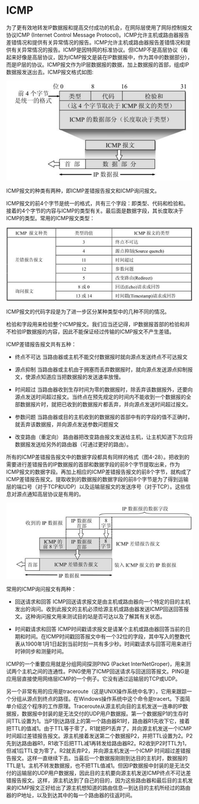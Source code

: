 # ICMP

为了更有效地转发IP数据报和提高交付成功的机会，在网际层使用了网际控制报文协议ICMP (Internet Control Message Protocol)。ICMP允许主机或路由器报告差错情况和提供有关异常情况的报告。ICMP允许主机或路由器报告差错情况和提供有关异常情况的报告。ICMP是因特网的标准协议。但ICMP不是高层协议（看起来好像是高层协议，因为ICMP报文是装在IP数据报中，作为其中的数据部分），而是IP层的协议。ICMP报文作为IP层数据报的数据，加上数据报的首部，组成IP数据报发送出去。ICMP报文格式如图:

![](./img/37.jpeg)

ICMP报文的种类有两种，即ICMP差错报告报文和ICMP询问报文。

ICMP报文的前4个字节是统一的格式，共有三个字段：即类型、代码和检验和。接着的4个字节的内容与ICMP的类型有关。最后面是数据字段，其长度取决于ICMP的类型。常用的ICMP报文类型：

![](./img/38.jpeg)

ICMP报文的代码字段是为了进一步区分某种类型中的几种不同的情况。

检验和字段用来检验整个ICMP报文。我们应当还记得，IP数据报首部的检验和并不检验IP数据报的内容，因此不能保证经过传输的ICMP报文不产生差错。

ICMP差错报告报文共有五种：

* 终点不可达 当路由器或主机不能交付数据报时就向源点发送终点不可达报文

* 源点抑制 当路由器或主机由于拥塞而丢弃数据报时，就向源点发送源点抑制报文，使源点知道应当把数据报的发送速率放慢。

* 时间超过 当路由器收到生存时间为零的数据报时，除丢弃该数据报外，还要向源点发送时间超过报文。当终点在预先规定的时间内不能收到一个数据报的全部数据报片时，就把已收到的数据报片都丢弃，并向源点发送时间超过报文。

* 参数问题 当路由器或目的主机收到的数据报的首部中有的字段的值不正确时，就丢弃该数据报，并向源点发送参数问题报文

* 改变路由（重定向） 路由器把改变路由报文发送给主机，让主机知道下次应将数据报发送给另外的路由器（可通过更好的路由）。

所有的ICMP差错报告报文中的数据字段都具有同样的格式（图4-28）。把收到的需要进行差错报告的IP数据报的首部和数据字段的前8个字节提取出来，作为ICMP报文的数据字段。再加上相应的ICMP差错报告报文的前8个字节，就构成了ICMP差错报告报文。提取收到的数据报的数据字段的前8个字节是为了得到运输层的端口号（对于TCP和UDP）以及运输层报文的发送序号（对于TCP）。这些信息对源点通知高层协议是有用的。

![](./img/39.jpeg)


常用的ICMP询问报文有两种：

* 回送请求和回答 ICMP回送请求报文是由主机或路由器向一个特定的目的主机发出的询问。收到此报文的主机必须给源主机或路由器发送ICMP回送回答报文。这种询问报文用来测试目的站是否可达以及了解其有关状态。

* 时间戳请求和回答 ICMP时间戳请求报文是请某个主机或路由器回答当前的日期和时间。在ICMP时间戳回答报文中有一个32位的字段，其中写入的整数代表从1900年1月1日起到当前时刻一共有多少秒。时间戳请求与回答可用来进行时钟同步和测量时间。


ICMP的一个重要应用就是分组网间探测PING (Packet InterNetGroper)，用来测试两个主机之间的连通性。PING使用了ICMP回送请求与回送回答报文。PING是应用层直接使用网络层ICMP的一个例子。它没有通过运输层的TCP或UDP。

另一个非常有用的应用是traceroute（这是UNIX操作系统中名字），它用来跟踪一个分组从源点到终点的路径。在Windows操作系统中这个命令是tracert。下面简单介绍这个程序的工作原理。Traceroute从源主机向目的主机发送一连串的IP数据报，数据报中封装的是无法交付的UDP用户数据报。第一个数据报P1的生存时间TTL设置为1。当P1到达路径上的第一个路由器R1时，路由器R1先收下它，接着把TTL的值减1。由于TTL等于零了，R1就把P1丢弃了，并向源主机发送一个ICMP时间超过差错报告报文。源主机接着发送第二个数据报P2，并把TTL设置为2。P2先到达路由器R1，R1收下后把TTL减1再转发给路由器R2。R2收到P2时TTL为1，但减1后TTL变为零了。R2就丢弃P2，并向源主机发送一个ICMP 时间超过差错报告报文。这样一直继续下去。当最后一个数据报刚刚到达目的主机时，数据报的TTL是1。主机不转发数据报，也不把TTL值减1。但因IP数据报中封装的是无法交付的运输层的UDP用户数据报，因此目的主机要向源主机发送ICMP终点不可达差错报告报文。这样，源主机达到了自己的目的，因为这些路由器和最后目的主机发来的ICMP报文正好给出了源主机想知道的路由信息—到达目的主机所经过的路由器的IP地址，以及到达其中的每一个路由器的往返时间。